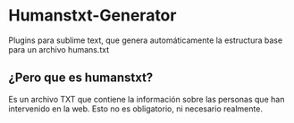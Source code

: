 # Humanstxt-Generator
Plugins para sublime text, que genera automáticamente la estructura base para un archivo humans.txt

## ¿Pero que es humanstxt?
Es un archivo TXT que contiene la información sobre las personas que han intervenido en la web. Esto no es obligatorio, ni necesario realmente.